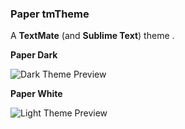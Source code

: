 ### Paper tmTheme

A __TextMate__ (and __Sublime Text__) theme .

__Paper Dark__

![Dark Theme Preview](https://raw.githubusercontent.com/diryox/Paper-tmTheme/master/screenshots/paper_dark_preview.png)

__Paper White__

![Light Theme Preview](https://raw.githubusercontent.com/diryox/Paper-tmTheme/master/screenshots/paper_white_preview.png)